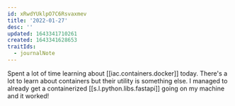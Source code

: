 ```yaml
---
id: xRwdYUklpO7C6Rsvaxmev
title: '2022-01-27'
desc: ''
updated: 1643341710261
created: 1643341628653
traitIds:
  - journalNote
---
```


Spent a lot of time learning about [[iac.containers.docker]] today. There's a lot to learn about containers but their utility is something else. I managed to already get a containerized [[s.l.python.libs.fastapi]] going on my machine and it worked!
